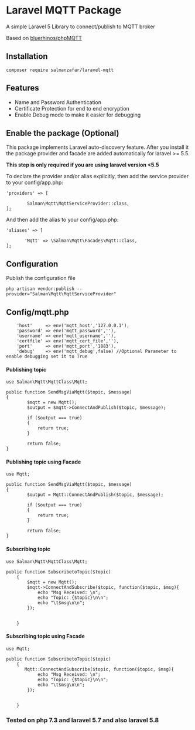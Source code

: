 # Laravel MQTT Package

A simple Laravel 5 Library to connect/publish to MQTT broker

Based on [bluerhinos/phpMQTT](https://github.com/bluerhinos/phpMQTT)

## Installation
```
composer require salmanzafar/laravel-mqtt
```
## Features

* Name and Password Authentication
* Certificate Protection for end to end encryption
* Enable Debug mode to make it easier for debugging 

## Enable the package (Optional)
This package implements Laravel auto-discovery feature. After you install it the package provider and facade are added automatically for laravel >= 5.5.

__This step is only required if you are using laravel version <5.5__

To declare the provider and/or alias explicitly, then add the service provider to your config/app.php:

```
'providers' => [

        Salman\Mqtt\MqttServiceProvider::class,
];
```
And then add the alias to your config/app.php:
```
'aliases' => [

       'Mqtt' => \Salman\Mqtt\Facades\Mqtt::class,
];
```
## Configuration
Publish the configuration file
```
php artisan vendor:publish --provider="Salman\Mqtt\MqttServiceProvider"
```
## Config/mqtt.php
```
    'host'     => env('mqtt_host','127.0.0.1'),
    'password' => env('mqtt_password',''),
    'username' => env('mqtt_username',''),
    'certfile' => env('mqtt_cert_file',''),
    'port'     => env('mqtt_port','1883'),
    'debug'    => env('mqtt_debug',false) //Optional Parameter to enable debugging set it to True
```
#### Publishing topic

```
use Salman\Mqtt\MqttClass\Mqtt;

public function SendMsgViaMqtt($topic, $message)
{
        $mqtt = new Mqtt();
        $output = $mqtt->ConnectAndPublish($topic, $message);

        if ($output === true)
        {
            return true;
        }

        return false;
}
```
#### Publishing topic using Facade

```
use Mqtt;

public function SendMsgViaMqtt($topic, $message)
{
        $output = Mqtt::ConnectAndPublish($topic, $message);

        if ($output === true)
        {
            return true;
        }

        return false;
}
```

#### Subscribing topic

```
use Salman\Mqtt\MqttClass\Mqtt;

public function SubscribetoTopic($topic)
    {
        $mqtt = new Mqtt();
        $mqtt->ConnectAndSubscribe($topic, function($topic, $msg){
            echo "Msg Received: \n";
            echo "Topic: {$topic}\n\n";
            echo "\t$msg\n\n";
        });


    }
```
#### Subscribing topic using Facade

```
use Mqtt;

public function SubscribetoTopic($topic)
    {
       Mqtt::ConnectAndSubscribe($topic, function($topic, $msg){
            echo "Msg Received: \n";
            echo "Topic: {$topic}\n\n";
            echo "\t$msg\n\n";
        });


    }
```

### Tested on php 7.3 and laravel 5.7 and also laravel 5.8

